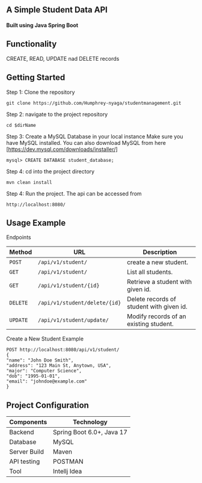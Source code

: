 ## A Simple Student Data API

#### Built using Java Spring Boot

## Functionality
CREATE, READ, UPDATE nad DELETE records

## Getting Started
Step 1: Clone the repository
```
git clone https://github.com/Humphrey-nyaga/studentmanagement.git
```
Step 2: navigate to the project repository
```
cd $dirName
```

Step 3: Create a MySQL Database in your local instance
Make sure you have MySQL installed.
You can also download MySQL from here [https://dev.mysql.com/downloads/installer/]
```
mysql> CREATE DATABASE student_database;
```

Step 4: cd into the project directory
```
mvn clean install
```
Step 4: Run the project.
The api can be accessed from
```
http://localhost:8080/
```
## Usage Example
Endpoints

| Method   | URL                       | Description                             |
|----------|---------------------------|-----------------------------------------|
| `POST`   | `/api/v1/student/`        | create a new student.                   |
| `GET`    | `/api/v1/student/`        | List all students.                      |
| `GET`    | `/api/v1/student/{id}`    | Retrieve a student with given id.       |
| `DELETE` | `/api/v1/student/delete/{id}` | Delete records of student with given id.|
| `UPDATE` | `/api/v1/student/update/` | Modify records of an existing student.  |


Create a New Student Example
```
POST http://localhost:8080/api/v1/student/
{
"name": "John Doe Smith",
"address": "123 Main St, Anytown, USA",
"major": "Computer Science",
"dob": "1995-01-01",
"email": "johndoe@example.com"
}

``` 

## Project Configuration

| Components        | Technology        | 
   |-------------------|-------------------|
| Backend           | Spring Boot 6.0+, Java 17 | 
| Database          | MySQL             |  
| Server Build      | Maven             |
| API testing       | POSTMAN           |
| Tool              | Intellj Idea      |
   
